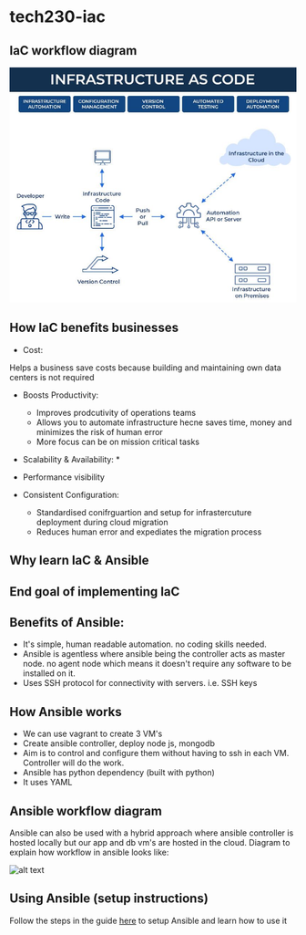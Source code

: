 # tech230-iac

## IaC workflow diagram

![alt text](./assets/2.jpg)

## How IaC benefits businesses

- Cost:

Helps a business save costs because building and maintaining own data centers is not required

- Boosts Productivity:
  * Improves prodcutivity of operations teams
  * Allows you to automate infrastructure hecne saves time, money and minimizes the risk of human error
  * More focus can be on mission critical tasks

- Scalability & Availability:
  *
- Performance visibility
- Consistent Configuration:
  * Standardised conifrguartion and setup for infrastercuture deployment during cloud migration
  * Reduces human  error and expediates the migration process

## Why learn IaC & Ansible

## End goal of implementing IaC

## Benefits of Ansible:

- It's simple, human readable automation. no coding skills needed.
- Ansible is agentless where ansible being the controller acts as master node. no agent node which means it doesn't require any software to be installed on it.
- Uses SSH protocol for connectivity with servers. i.e. SSH keys

## How Ansible works

- We can use vagrant to create 3 VM's
- Create ansible controller, deploy node js, mongodb
- Aim is to control and configure them without having to ssh in each VM. Controller will do the work.
- Ansible has python dependency (built with python)
- It uses YAML

## Ansible workflow diagram

Ansible can also be used with a hybrid approach where ansible controller is hosted locally but our app and db vm's are hosted in the cloud. Diagram to explain how workflow in ansible looks like:

![alt text](./assets/ansible-diagram.png)

## Using Ansible (setup instructions)

Follow the steps in the guide [here](./ansible-setup.md) to setup Ansible and learn how to use it
